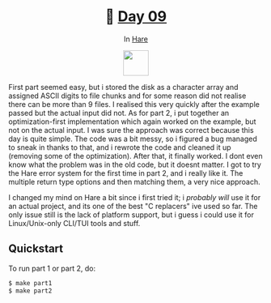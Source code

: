 <h1 align="center">🎄 <a href="https://adventofcode.com/2023/day/9">Day 09</a></h1>
<p align="center">In <a href="https://harelang.org/">Hare</a></p>
<p align="center">
	<img src="https://harelang.org/mascot.png" width="50px">
</p>

First part seemed easy, but i stored the disk as a character array and assigned ASCII digits to file
chunks and for some reason did not realise there can be more than 9 files. I realised this very
quickly after the example passed but the actual input did not. As for part 2, i put together an
optimization-first implementation which again worked on the example, but not on the actual input.
I was sure the approach was correct because this day is quite simple. The code was a bit messy, so i
figured a bug managed to sneak in thanks to that, and i rewrote the code and cleaned it up (removing
some of the optimization). After that, it finally worked. I dont even know what the problem was in
the old code, but it doesnt matter. I got to try the Hare error system for the first time in part 2,
and i really like it. The multiple return type options and then matching them, a very nice approach.

I changed my mind on Hare a bit since i first tried it; i *probably will* use it for an actual
project, and its one of the best "C replacers" ive used so far. The only issue still is the lack of
platform support, but i guess i could use it for Linux/Unix-only CLI/TUI tools and stuff.

## Quickstart
To run part 1 or part 2, do:
```sh
$ make part1
$ make part2
```
